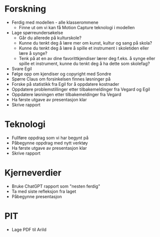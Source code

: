 # Forskning
- Ferdig med modellen - alle klasserommene
  - Finne ut om vi kan få Motion Capture teknologi i modellen
- Lage spørreundersøkelse
  - Går du allerede på kulturskole?
  - Kunne du tenkt deg å lære mer om kunst, kultur og sang på skola?
  - Kunne du tenkt deg å lære å spille et instrument i skoletiden eller lære å synge?
  - Tenk på at en av dine favorittkjendiser lærer deg f.eks. å synge eller spille et instrument, kunne du tenkt deg å ha dette som skolefag?
- Svare Egil
- Følge opp om kjendiser og copyright med Sondre
- Spørre Claus om forsinkelsen finnes løsninger på
- Forske på statistikk fra Egil for å oppdatere kostnader
- Oppdatere problemstillinger etter tilbakemeldinger fra Vegard og Egil
- Oppdatere løsningen etter tilbakemeldinger fra Vegard
- Ha første utgave av presentasjon klar
- Skrive rapport

# Teknologi
- Fullføre oppdrag som vi har begynt på
- Påbegynne oppdrag med nytt verktøy
- Ha første utgave av presentasjon klar
- Skrive rapport

# Kjerneverdier
- Bruke ChatGPT rapport som "nesten ferdig"
- Ta med siste refleksjon fra laget
- Påbegynne presentasjon

# PIT
- Lage PDF til Arild
